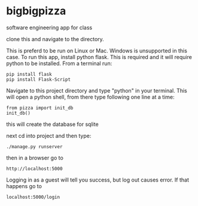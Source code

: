 # bigbigpizza
software engineering app for class

clone this and navigate to the directory.

This is preferd to be run on Linux or Mac. Windows is unsupported in this case.
To run this app, install python flask. This is required and it will require python to
be installed. From a terminal run:
```
pip install flask
pip install Flask-Script
```

Navigate to this project directory and type "python" in your terminal.
This will open a python shell, from there type following one line at a time:
```
from pizza import init_db
init_db()
```
this will create the database for sqlite

next cd into project and then type: 
```
./manage.py runserver
```

then in a browser go to
```
http://localhost:5000
```



Logging in as a guest will tell you success, but log out causes error.
If that happens go to
```
localhost:5000/login
```

